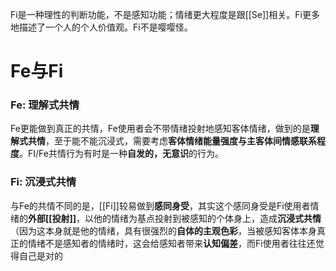 Fi是一种理性的判断功能，不是感知功能；情绪更大程度是跟[[Se]]相关。Fi更多地描述了一个人的个人价值观。Fi不是嘤嘤怪。

# Fe与Fi
### Fe: 理解式共情
Fe更能做到真正的共情，Fe使用者会不带情绪投射地感知客体情绪，做到的是**理解式共情**，至于能不能沉浸式，需要考虑**客体情绪能量强度与主客体间情感联系程度**。FI/Fe共情行为有时是一种**自发的，无意识**的行为。

### Fi: 沉浸式共情
与Fe的共情不同的是，[[Fi]]较易做到**感同身受**，其实这个感同身受是Fi使用者情绪的**外部[[投射]]**，以他的情绪为基点投射到被感知的个体身上，造成**沉浸式共情**（因为这本身就是他的情绪，具有很强烈的**自体的主观色彩**，当被感知客体本身真正的情绪不是感知者的情绪时，这会给感知者带来**认知偏差**，而Fi使用者往往还觉得自己是对的
